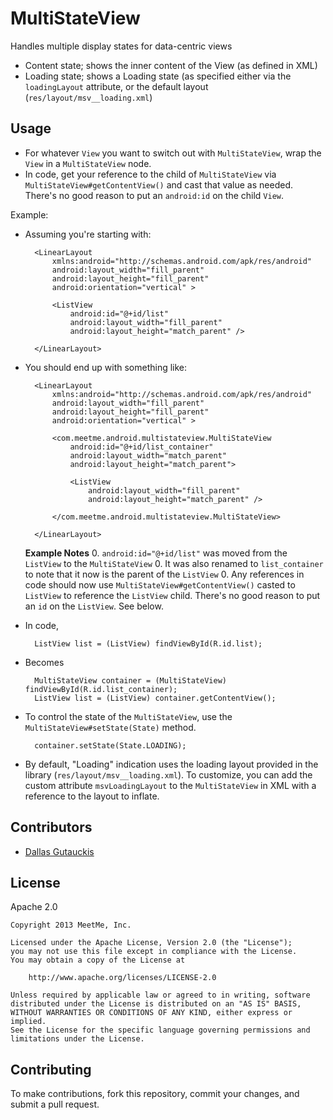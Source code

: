 # MultiStateView
Handles multiple display states for data-centric views

 - Content state; shows the inner content of the View (as defined in XML)
 - Loading state; shows a Loading state (as specified either via the `loadingLayout` attribute, or the default layout (`res/layout/msv__loading.xml`)

## Usage

 - For whatever `View` you want to switch out with `MultiStateView`, wrap the `View` in a `MultiStateView` node.
 - In code, get your reference to the child of `MultiStateView` via `MultiStateView#getContentView()` and cast that value as needed. There's no good reason to put an `android:id` on the child `View`.
    
Example:

- Assuming you're starting with:

        <LinearLayout
            xmlns:android="http://schemas.android.com/apk/res/android"
            android:layout_width="fill_parent"
            android:layout_height="fill_parent"
            android:orientation="vertical" >
            
            <ListView
                android:id="@+id/list"
                android:layout_width="fill_parent"
                android:layout_height="match_parent" />
            
        </LinearLayout>

- You should end up with something like:

        <LinearLayout
            xmlns:android="http://schemas.android.com/apk/res/android"
            android:layout_width="fill_parent"
            android:layout_height="fill_parent"
            android:orientation="vertical" >
            
            <com.meetme.android.multistateview.MultiStateView
                android:id="@+id/list_container"
                android:layout_width="match_parent"
                android:layout_height="match_parent">
                
                <ListView
                    android:layout_width="fill_parent"
                    android:layout_height="match_parent" />
                
            </com.meetme.android.multistateview.MultiStateView>
            
        </LinearLayout>
        
  **Example Notes**
    0. `android:id="@+id/list"` was moved from the `ListView` to the `MultiStateView`
    0. It was also renamed to `list_container` to note that it now is the parent of the `ListView`
    0. Any references in code should now use `MultiStateView#getContentView()` casted to `ListView` to reference the `ListView` child. There's no good reason to put an `id` on the `ListView`. See below.

- In code,
    
        ListView list = (ListView) findViewById(R.id.list);
        
- Becomes
    
        MultiStateView container = (MultiStateView) findViewById(R.id.list_container);
        ListView list = (ListView) container.getContentView();
        
- To control the state of the `MultiStateView`, use the `MultiStateView#setState(State)` method.
    
        container.setState(State.LOADING);
        
- By default, "Loading" indication uses the loading layout provided in the library (`res/layout/msv__loading.xml`). To customize, you can add the custom attribute `msvLoadingLayout` to the `MultiStateView` in XML with a reference to the layout to inflate.
 
## Contributors
 - [Dallas Gutauckis](http://github.com/dallasgutauckis)

## License

 Apache 2.0

    Copyright 2013 MeetMe, Inc.
    
    Licensed under the Apache License, Version 2.0 (the "License");
    you may not use this file except in compliance with the License.
    You may obtain a copy of the License at
    
        http://www.apache.org/licenses/LICENSE-2.0
    
    Unless required by applicable law or agreed to in writing, software
    distributed under the License is distributed on an "AS IS" BASIS,
    WITHOUT WARRANTIES OR CONDITIONS OF ANY KIND, either express or implied.
    See the License for the specific language governing permissions and
    limitations under the License.
    
## Contributing

To make contributions, fork this repository, commit your changes, and submit a pull request.